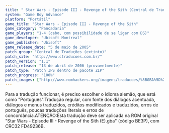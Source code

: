 ```yaml
---
title: " Star Wars - Episode III - Revenge of the Sith (Central de Traduções)"
system: "Game Boy Advance"
platform: "Portátil"
game_title: "Star Wars - Episode III - Revenge of the Sith"
game_category: "Pancadaria"
game_players: "1-4 (cabo, com possibilidade de se ligar com DS)"
game_developer: "Ubisoft Montreal"
game_publisher: "Ubisoft"
game_release_date: "5 de maio de 2005"
patch_group: "Central de Traduções (extinto)"
patch_site: "http://www.ctraducoes.com.br/"
patch_version: "1.1"
patch_release: "13 de abril de 2006 (provavelmente)"
patch_type: "Patch IPS dentro de pacote ZIP"
patch_progress: "100%"
patch_images: ["http://www.romhackers.org/imagens/traducoes/%5BGBA%5D%20Star%20Wars%20-%20Episode%20III%20-%20Revenge%20of%20the%20Sith%20-%20Central%20de%20Tradu%C3%A7%C3%B5es%20-%201.png","http://www.romhackers.org/imagens/traducoes/%5BGBA%5D%20Star%20Wars%20-%20Episode%20III%20-%20Revenge%20of%20the%20Sith%20-%20Central%20de%20Tradu%C3%A7%C3%B5es%20-%202.png","http://www.romhackers.org/imagens/traducoes/%5BGBA%5D%20Star%20Wars%20-%20Episode%20III%20-%20Revenge%20of%20the%20Sith%20-%20Central%20de%20Tradu%C3%A7%C3%B5es%20-%203.png"]
---
```

Para a tradução funcionar, é preciso escolher o idioma alemão, que está como "Português".Tradução regular, com fonte dos diálogos acentuada, diálogos e menus traduzidos, créditos modificados e traduzidos, erros de português, poucas traduções literais e erros de concordância.ATENÇÃO:Esta tradução deve ser aplicada na ROM original "Star Wars - Episode III - Revenge of the Sith (E).gba" (código BE3P), com CRC32 FD49236B.